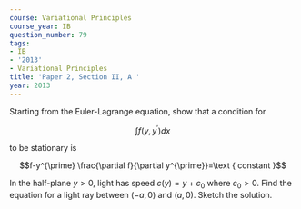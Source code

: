 ```yaml
---
course: Variational Principles
course_year: IB
question_number: 79
tags:
- IB
- '2013'
- Variational Principles
title: 'Paper 2, Section II, A '
year: 2013
---
```




Starting from the Euler-Lagrange equation, show that a condition for

$$\int f\left(y, y^{\prime}\right) d x$$

to be stationary is

$$f-y^{\prime} \frac{\partial f}{\partial y^{\prime}}=\text { constant }$$

In the half-plane $y>0$, light has speed $c(y)=y+c_{0}$ where $c_{0}>0$. Find the equation for a light ray between $(-a, 0)$ and $(a, 0)$. Sketch the solution.